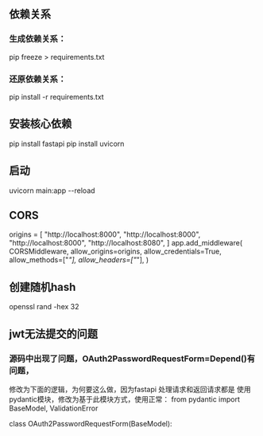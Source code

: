 ## 依赖关系
### 生成依赖关系：
pip freeze > requirements.txt
### 还原依赖关系：
pip install -r requirements.txt
## 安装核心依赖
pip install fastapi
pip install uvicorn
## 启动
uvicorn main:app --reload
## CORS
origins = [
    "http://localhost:8000",
    "http://localhost:8000",
    "http://localhost:8000",
    "http://localhost:8080",
]
app.add_middleware(
    CORSMiddleware,
    allow_origins=origins,
    allow_credentials=True,
    allow_methods=["*"],
    allow_headers=["*"],
)
## 创建随机hash
openssl rand -hex 32


## jwt无法提交的问题
### 源码中出现了问题，OAuth2PasswordRequestForm=Depend()有问题，
修改为下面的逻辑，为何要这么做，因为fastapi 处理请求和返回请求都是
使用pydantic模块，修改为基于此模块方式，使用正常：
from pydantic import BaseModel, ValidationError

class OAuth2PasswordRequestForm(BaseModel):
